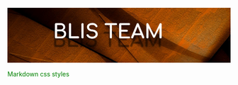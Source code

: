 ![# BLIS TEAM](blishrader.jpg "Image Title")


<div style="color:green">
    Markdown css styles
</div>




